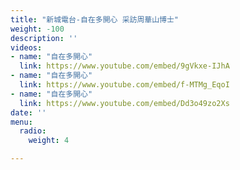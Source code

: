 ```yaml
---
title: "新城電台-自在多開心 采訪周華山博士"
weight: -100
description: ''
videos:
- name: "自在多開心"
  link: https://www.youtube.com/embed/9gVkxe-IJhA
- name: "自在多開心"
  link: https://www.youtube.com/embed/f-MTMg_EqoI
- name: "自在多開心"
  link: https://www.youtube.com/embed/Dd3o49zo2Xs
date: ''
menu:
  radio:
    weight: 4

---
```

